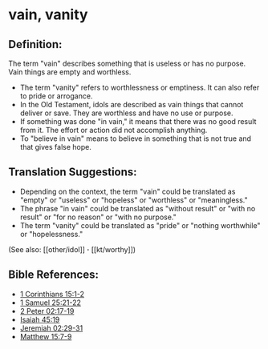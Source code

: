 # vain, vanity #

## Definition: ##

The term "vain" describes something that is useless or has no purpose. Vain things are empty and worthless.

* The term "vanity" refers to worthlessness or emptiness. It can also refer to pride or arrogance.
* In the Old Testament, idols are described as vain things that cannot deliver or save. They are worthless and have no use or purpose.
* If something was done "in vain," it means that there was no good result from it. The effort or action did not accomplish anything.
* To "believe in vain" means to believe in something that is not true and that gives false hope.

## Translation Suggestions: ##

* Depending on the context, the term "vain" could be translated as "empty" or "useless" or "hopeless" or "worthless" or "meaningless."
* The phrase "in vain" could be translated as "without result" or "with no result" or "for no reason" or "with no purpose."
* The term "vanity" could be translated as "pride" or "nothing worthwhile" or "hopelessness."

(See also: [[other/idol]] **·** [[kt/worthy]])

## Bible References: ##

* [1 Corinthians 15:1-2](en/tn/1co/help/15/01)
* [1 Samuel 25:21-22](en/tn/1sa/help/25/21)
* [2 Peter 02:17-19](en/tn/2pe/help/02/17)
* [Isaiah 45:19](en/tn/isa/help/45/19)
* [Jeremiah 02:29-31](en/tn/jer/help/02/29)
* [Matthew 15:7-9](en/tn/mat/help/15/07)
